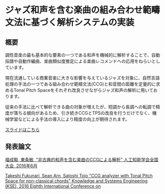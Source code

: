 # ジャズ和声を含む楽曲の組み合わせ範疇文法に基づく解析システムの実装

## 概要
調性音楽の最も基本的な要素の一つである和声を機械的に解析することで、自動採譜や自動作編曲、楽曲類似度推定による楽曲レコメンドへの応用をねらいとしています。

現在流通している商業音楽に大きな影響を与えているジャズを対象に、自然言語処理の手法の一つである組み合わせ範疇文法(CCG)と和音間の距離を定量的に求めるTonal Pitch Spaceをそれぞれ改良させながらジャズ和声の解析に用いております。

従来の手法に比べて解析できる曲の対象が増えたが、短調から長調への転調で精度が落ちる傾向があるため、引き続きCCGとTPSの改良を行うだけでなく、機械学習などによる手法の導入により精度の向上が期待されます。

[スライドはこちら](https://www.slideshare.net/TakeshiFukunari/ss-87299947)

## 発表論文
[福成毅, 東条敏, "非古典的和声を含む楽曲のCCGによる解析" 人工知能学会全国大会, 2016年6月](https://kaigi.org/jsai/webprogram/2016/paper-1123.html)

[Takeshi Fukunari, Sean Arn, Satoshi Tojo "CCG analyzer with Tonal Pitch Space for non-classical chords" Knowledge and Systems Engineering (KSE), 2016 Eighth International Conference on](http://ieeexplore.ieee.org/document/7758060/)

